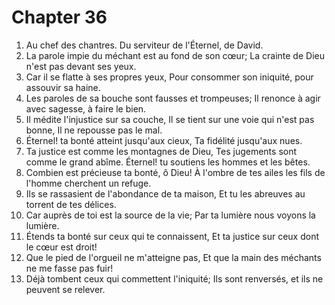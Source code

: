 # Chapter 36

1. Au chef des chantres. Du serviteur de l'Éternel, de David.
2. La parole impie du méchant est au fond de son cœur; La crainte de Dieu n'est pas devant ses yeux.
3. Car il se flatte à ses propres yeux, Pour consommer son iniquité, pour assouvir sa haine.
4. Les paroles de sa bouche sont fausses et trompeuses; Il renonce à agir avec sagesse, à faire le bien.
5. Il médite l'injustice sur sa couche, Il se tient sur une voie qui n'est pas bonne, Il ne repousse pas le mal.
6. Éternel! ta bonté atteint jusqu'aux cieux, Ta fidélité jusqu'aux nues.
7. Ta justice est comme les montagnes de Dieu, Tes jugements sont comme le grand abîme. Éternel! tu soutiens les hommes et les bêtes.
8. Combien est précieuse ta bonté, ô Dieu! À l'ombre de tes ailes les fils de l'homme cherchent un refuge.
9. Ils se rassasient de l'abondance de ta maison, Et tu les abreuves au torrent de tes délices.
10. Car auprès de toi est la source de la vie; Par ta lumière nous voyons la lumière.
11. Étends ta bonté sur ceux qui te connaissent, Et ta justice sur ceux dont le cœur est droit!
12. Que le pied de l'orgueil ne m'atteigne pas, Et que la main des méchants ne me fasse pas fuir!
13. Déjà tombent ceux qui commettent l'iniquité; Ils sont renversés, et ils ne peuvent se relever.

